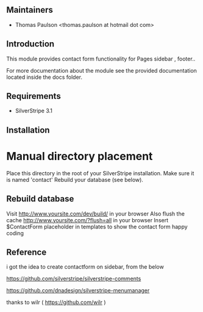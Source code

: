 ## Maintainers

 * Thomas Paulson
  <thomas.paulson at hotmail dot com>

## Introduction

This module provides contact form functionality for Pages sidebar , footer..

For more documentation about the module see the provided documentation located
inside the docs folder.

## Requirements

 * SilverStripe 3.1

## Installation

# Manual directory placement
Place this directory in the root of your SilverStripe installation.
Make sure it is named 'contact'
Rebuild your database (see below).
## Rebuild database
Visit http://www.yoursite.com/dev/build/ in your browser
Also flush the cache http://www.yoursite.com/?flush=all in your browser
Insert $ContactForm placeholder in templates to show the contact form
happy coding

## Reference
i got the idea to create contactform on sidebar, from the below 


https://github.com/silverstripe/silverstripe-comments

https://github.com/dnadesign/silverstripe-menumanager	

thanks to wilr ( https://github.com/wilr )
